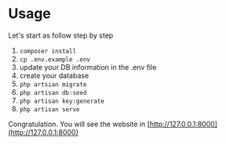 # Usage
Let's start as follow step by step

1. `composer install`
2. `cp .env.example .env`
3. update your DB information in the .env file
4. create your database
5. `php artsian migrate`
6. `php artisan db:seed`
7. `php artisan key:generate`
8. `php artisan serve`

Congratulation. You will see the website in [http://127.0.0.1:8000](http://127.0.0.1:8000)

